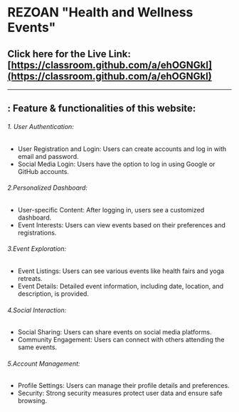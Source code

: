 
# REZOAN "Health and Wellness Events"

## Click here for the Live Link: [https://classroom.github.com/a/ehOGNGkI](https://classroom.github.com/a/ehOGNGkI)

-------------------------------------------------------------------------------------

## : Feature & functionalities of this website:

###### 1. User Authentication:

- User Registration and Login: Users can create accounts and log in with email and password.
- Social Media Login: Users have the option to log in using Google or GitHub accounts.

###### 2.Personalized Dashboard:
- User-specific Content: After logging in, users see a customized dashboard.
- Event Interests: Users can view events based on their preferences and registrations.

###### 3.Event Exploration:
- Event Listings: Users can see various events like health fairs and yoga retreats.
- Event Details: Detailed event information, including date, location, and description, is provided.

###### 4.Social Interaction:
- Social Sharing: Users can share events on social media platforms.
- Community Engagement: Users can connect with others attending the same events.

###### 5.Account Management:
- Profile Settings: Users can manage their profile details and preferences.
- Security: Strong security measures protect user data and ensure safe browsing.
